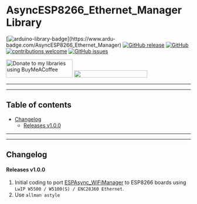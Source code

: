 # AsyncESP8266_Ethernet_Manager Library

[![arduino-library-badge](https://www.ardu-badge.com/badge/AsyncESP8266_Ethernet_Manager.svg?)](https://www.ardu-badge.com/AsyncESP8266_Ethernet_Manager)
[![GitHub release](https://img.shields.io/github/release/khoih-prog/AsyncESP8266_Ethernet_Manager.svg)](https://github.com/khoih-prog/AsyncESP8266_Ethernet_Manager/releases)
[![GitHub](https://img.shields.io/github/license/mashape/apistatus.svg)](https://github.com/khoih-prog/AsyncESP8266_Ethernet_Manager/blob/main/LICENSE)
[![contributions welcome](https://img.shields.io/badge/contributions-welcome-brightgreen.svg?style=flat)](#Contributing)
[![GitHub issues](https://img.shields.io/github/issues/khoih-prog/AsyncESP8266_Ethernet_Manager.svg)](http://github.com/khoih-prog/AsyncESP8266_Ethernet_Manager/issues)

<a href="https://www.buymeacoffee.com/khoihprog6" title="Donate to my libraries using BuyMeACoffee"><img src="https://cdn.buymeacoffee.com/buttons/v2/default-yellow.png" alt="Donate to my libraries using BuyMeACoffee" style="height: 50px !important;width: 181px !important;" ></a>
<a href="https://www.buymeacoffee.com/khoihprog6" title="Donate to my libraries using BuyMeACoffee"><img src="https://img.shields.io/badge/buy%20me%20a%20coffee-donate-orange.svg?logo=buy-me-a-coffee&logoColor=FFDD00" style="height: 20px !important;width: 200px !important;" ></a>


---
---

## Table of contents

* [Changelog](#changelog)
  * [Releases v1.0.0](#releases-v100)



---
---

## Changelog

#### Releases v1.0.0

1. Initial coding to port [ESPAsync_WiFiManager](https://github.com/khoih-prog/ESPAsync_WiFiManager) to ESP8266 boards using `LwIP W5500 / W5100(S) / ENC28J60 Ethernet`.
2. Use `allman astyle`


